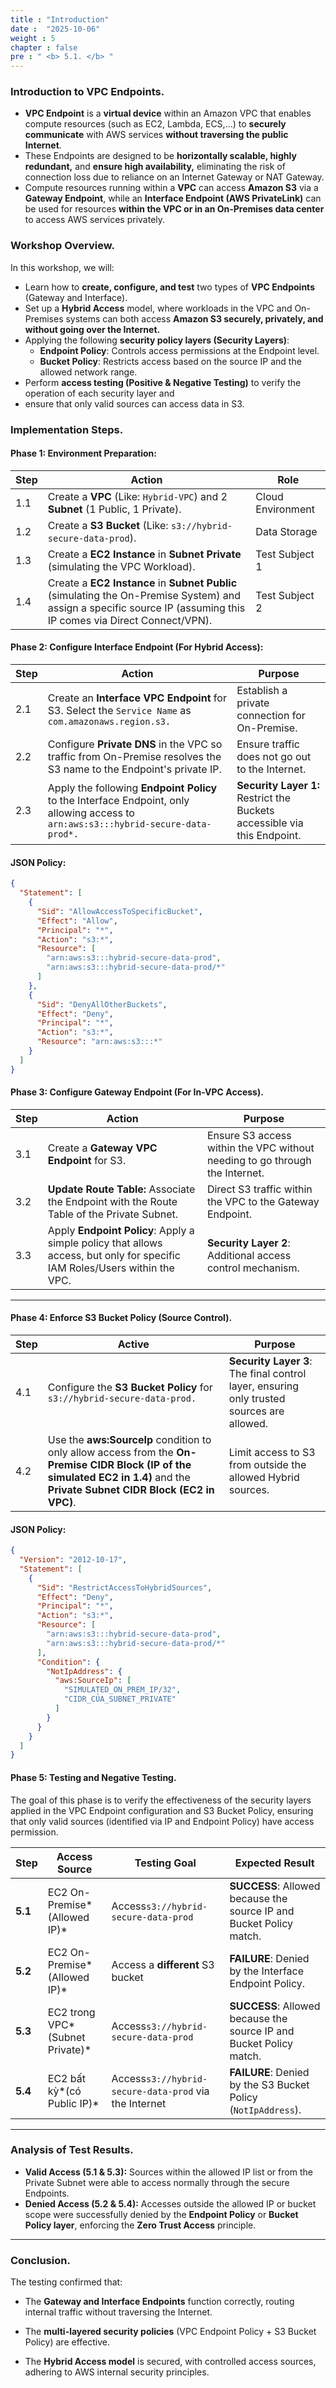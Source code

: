```yaml
---
title : "Introduction"
date :  "2025-10-06" 
weight : 5
chapter : false
pre : " <b> 5.1. </b> "
---
```

### Introduction to VPC Endpoints.

- **VPC Endpoint** is a **virtual device** within an Amazon VPC that enables compute resources 
(such as EC2, Lambda, ECS,...) to **securely communicate** with AWS services **without traversing the public Internet**.
- These Endpoints are designed to be **horizontally scalable, highly redundant,** and 
**ensure high availability,** eliminating the risk of connection loss due to reliance on an Internet Gateway or NAT Gateway.
- Compute resources running within a **VPC** can access **Amazon S3** via a **Gateway Endpoint**, while an 
**Interface Endpoint (AWS PrivateLink)** can be used for resources **within the VPC or in an On-Premises data 
center** to access AWS services privately.

### Workshop Overview.

In this workshop, we will:

- Learn how to **create, configure, and test** two types of **VPC Endpoints** (Gateway and Interface).
- Set up a **Hybrid Access** model, where workloads in the VPC and On-Premises systems can both access 
**Amazon S3 securely, privately, and without going over the Internet.**
- Applying the following **security policy layers (Security Layers)**:
  + **Endpoint Policy**: Controls access permissions at the Endpoint level.
  + **Bucket Policy**: Restricts access based on the source IP and the allowed network range.
- Perform **access testing (Positive & Negative Testing)** to verify the operation of each security layer and 
- ensure that only valid sources can access data in S3.

### Implementation Steps.

#### Phase 1: Environment Preparation:

| Step  | Action                                                                                                                                                             | Role              |
|-------|--------------------------------------------------------------------------------------------------------------------------------------------------------------------|-------------------|
| 1.1   | Create a **VPC** (Like: `Hybrid-VPC`) and 2 **Subnet** (1 Public, 1 Private).                                                                                      | Cloud Environment |
| 1.2   | Create a **S3 Bucket** (Like: `s3://hybrid-secure-data-prod`).                                                                                                     | Data Storage      |
| 1.3   | Create a **EC2 Instance** in **Subnet Private** (simulating the VPC Workload).                                                                                     | Test Subject 1    |
| 1.4   | Create a **EC2 Instance** in **Subnet Public** (simulating the On-Premise System) and assign a specific source IP (assuming this IP comes via Direct Connect/VPN). | Test Subject 2    |

#### Phase 2: Configure Interface Endpoint (For Hybrid Access):

| Step | Action                                                                                                                              | Purpose                                                                  |
|------|-------------------------------------------------------------------------------------------------------------------------------------|--------------------------------------------------------------------------|
| 2.1  | Create an **Interface VPC Endpoint** for S3. Select the `Service Name` as `com.amazonaws.region.s3.`                                | Establish a private connection for On-Premise.                           |
| 2.2  | Configure **Private DNS** in the VPC so traffic from On-Premise resolves the S3 name to the Endpoint's private IP.                  | Ensure traffic does not go out to the Internet.                          |
| 2.3  | Apply the following **Endpoint Policy** to the Interface Endpoint, only allowing access to `arn:aws:s3:::hybrid-secure-data-prod*.` | **Security Layer 1:** Restrict the Buckets accessible via this Endpoint. |

#### JSON Policy:

```json
{
  "Statement": [
    {
      "Sid": "AllowAccessToSpecificBucket",
      "Effect": "Allow",
      "Principal": "*",
      "Action": "s3:*",
      "Resource": [
        "arn:aws:s3:::hybrid-secure-data-prod",
        "arn:aws:s3:::hybrid-secure-data-prod/*"
      ]
    },
    {
      "Sid": "DenyAllOtherBuckets",
      "Effect": "Deny",
      "Principal": "*",
      "Action": "s3:*",
      "Resource": "arn:aws:s3:::*"
    }
  ]
}
```

#### Phase 3: Configure Gateway Endpoint (For In-VPC Access).

| Step | Action                                                                                                                     | Purpose                                                                     |
|------|----------------------------------------------------------------------------------------------------------------------------|-----------------------------------------------------------------------------|
| 3.1  | Create a **Gateway VPC Endpoint** for S3.                                                                                  | Ensure S3 access within the VPC without needing to go through the Internet. |
| 3.2  | **Update Route Table:** Associate the Endpoint with the Route Table of the Private Subnet.                                 | Direct S3 traffic within the VPC to the Gateway Endpoint.                   |
| 3.3  | Apply **Endpoint Policy**: Apply a simple policy that allows access, but only for specific IAM Roles/Users within the VPC. | **Security Layer 2**: Additional access control mechanism.                  |

---

#### Phase 4: Enforce S3 Bucket Policy (Source Control).

| Step | Active                                                                                                                                                                          | Purpose                                                                                   |
|------|---------------------------------------------------------------------------------------------------------------------------------------------------------------------------------|-------------------------------------------------------------------------------------------|
| 4.1  | Configure the **S3 Bucket Policy** for `s3://hybrid-secure-data-prod.`                                                                                                          | **Security Layer 3**: The final control layer, ensuring only trusted sources are allowed. |
| 4.2  | Use the **aws:SourceIp** condition to only allow access from the **On-Premise CIDR Block (IP of the simulated EC2 in 1.4)** and the **Private Subnet CIDR Block (EC2 in VPC)**. | Limit access to S3 from outside the allowed Hybrid sources.                         |

#### JSON Policy:

```json
{
  "Version": "2012-10-17",
  "Statement": [
    {
      "Sid": "RestrictAccessToHybridSources",
      "Effect": "Deny",
      "Principal": "*",
      "Action": "s3:*",
      "Resource": [
        "arn:aws:s3:::hybrid-secure-data-prod",
        "arn:aws:s3:::hybrid-secure-data-prod/*"
      ],
      "Condition": {
        "NotIpAddress": {
          "aws:SourceIp": [
            "SIMULATED_ON_PREM_IP/32",
            "CIDR_CỦA_SUBNET_PRIVATE"
          ]
        }
      }
    }
  ]
}
```

#### Phase 5: Testing and Negative Testing.

The goal of this phase is to verify the effectiveness of the security layers applied in the VPC Endpoint configuration and S3 Bucket Policy, ensuring that only valid sources (identified via IP and Endpoint Policy) have access permission.

| **Step** | **Access Source**               | **Testing Goal**                                      | **Expected Result**                                                 |
|----------|---------------------------------|-------------------------------------------------------|---------------------------------------------------------------------|
| **5.1**  | EC2 On-Premise*(Allowed IP)*    | Access`s3://hybrid-secure-data-prod`                  | **SUCCESS**: Allowed because the source IP and Bucket Policy match. |
| **5.2**  | EC2 On-Premise*(Allowed IP)*    | Access a **different** S3 bucket                      | **FAILURE**: Denied by the Interface Endpoint Policy.               |
| **5.3**  | EC2 trong VPC*(Subnet Private)* | Access`s3://hybrid-secure-data-prod`                  | **SUCCESS**: Allowed because the source IP and Bucket Policy match. |
| **5.4**  | EC2 bất kỳ*(có Public IP)*      | Access`s3://hybrid-secure-data-prod` via the Internet | **FAILURE**: Denied by the S3 Bucket Policy (`NotIpAddress`).         |

---

### Analysis of Test Results.

- **Valid Access (5.1 & 5.3):**
  Sources within the allowed IP list or from the Private Subnet were able to access normally through the secure Endpoints.
- **Denied Access (5.2 & 5.4):**
  Accesses outside the allowed IP or bucket scope were successfully denied by the **Endpoint Policy** or **Bucket Policy layer**, enforcing the **Zero Trust Access** principle.

---

### Conclusion.

The testing confirmed that:

- The **Gateway and Interface Endpoints** function correctly, routing internal traffic without traversing the Internet.

- The **multi-layered security policies** (VPC Endpoint Policy + S3 Bucket Policy) are effective.

- The **Hybrid Access model** is secured, with controlled access sources, adhering to AWS internal security principles.